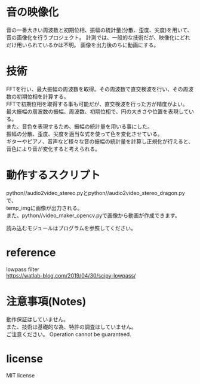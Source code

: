 # 音の映像化
  音の一番大きい周波数と初期位相、振幅の統計量(分散、歪度、尖度)を用いて、音の画像化を行うプロジェクト。
  計測では、一般的な技術だが、映像化にどれだけ用いられているかは不明。
  画像を出力後のちに動画にする。  

# 技術
  FFTを行い、最大振幅の周波数を取得。その周波数で直交検波を行い、その周波数の初期位相を計算する。  
  FFTで初期位相を取得する事も可能だが、直交検波を行った方が精度がよい。  
  最大振幅の周波数の振幅、周波数、初期位相で、円の大きさや位置を表現している。  
  また、音色を表現するため、振幅の統計量を用いる事にした。  
  振幅の分散、歪度、尖度を適当な式を使って色を変化させている。  
  ギターやピアノ、音声など様々な音の振幅の統計量を計算し正規化が行えると、
  音色により音が変化すると考えられる。  

# 動作するスクリプト
python//audio2video_stereo.pyとpython//audio2video_stereo_dragon.pyで、  
temp_imgに画像が出力される。  
また、python//video_maker_opencv.pyで画像から動画が作成できます。  

読み込むモジュールはプログラムを参照してください。  

# reference  
lowpass filter  
https://watlab-blog.com/2019/04/30/scipy-lowpass/

# 注意事項(Notes)  
動作保証はしていません。  
また、技術は基礎的な為、特許の調査はしていません。  
ご注意ください。 
Operation cannot be guaranteed.  

# license  
MIT license  
